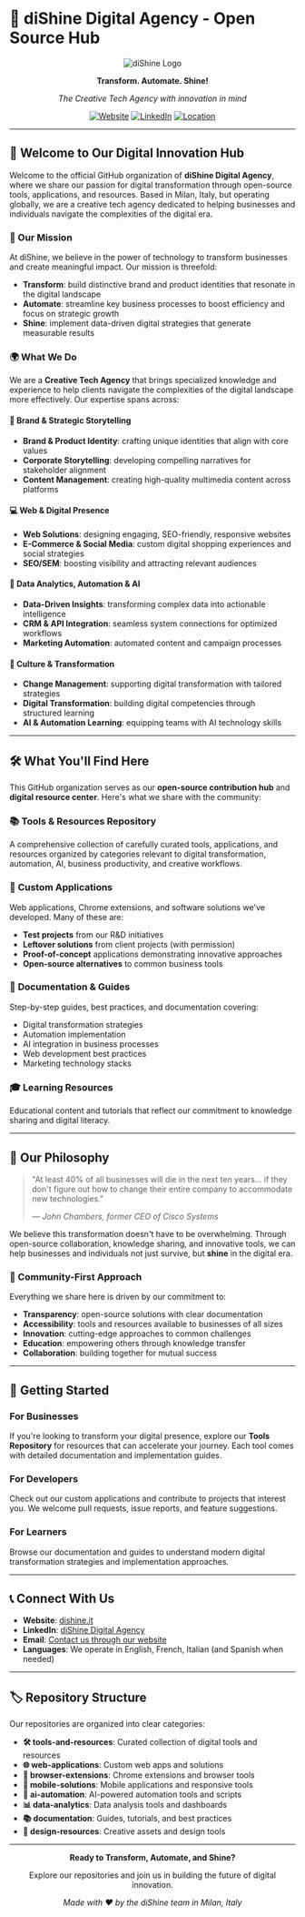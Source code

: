 # 🌟 diShine Digital Agency - Open Source Hub

<div align="center">

![diShine Logo](https://dishine.it/favicon.ico)

**Transform. Automate. Shine!**

*The Creative Tech Agency with innovation in mind*

[![Website](https://img.shields.io/badge/Website-dishine.it-blue)](https://dishine.it/)
[![LinkedIn](https://img.shields.io/badge/LinkedIn-diShine-blue)](https://linkedin.com/company/100682596)
[![Location](https://img.shields.io/badge/Location-Milan%2C%20Italy-green)]()

</div>

---

## 🚀 Welcome to Our Digital Innovation Hub

Welcome to the official GitHub organization of **diShine Digital Agency**, where we share our passion for digital transformation through open-source tools, applications, and resources. Based in Milan, Italy, but operating globally, we are a creative tech agency dedicated to helping businesses and individuals navigate the complexities of the digital era.

### 🎯 Our Mission

At diShine, we believe in the power of technology to transform businesses and create meaningful impact. Our mission is threefold:

- **Transform**: build distinctive brand and product identities that resonate in the digital landscape
- **Automate**: streamline key business processes to boost efficiency and focus on strategic growth
- **Shine**: implement data-driven digital strategies that generate measurable results

### 🌍 What We Do

We are a **Creative Tech Agency** that brings specialized knowledge and experience to help clients navigate the complexities of the digital landscape more effectively. Our expertise spans across:

#### 🎨 Brand & Strategic Storytelling
- **Brand & Product Identity**: crafting unique identities that align with core values
- **Corporate Storytelling**: developing compelling narratives for stakeholder alignment
- **Content Management**: creating high-quality multimedia content across platforms

#### 💻 Web & Digital Presence
- **Web Solutions**: designing engaging, SEO-friendly, responsive websites
- **E-Commerce & Social Media**: custom digital shopping experiences and social strategies
- **SEO/SEM**: boosting visibility and attracting relevant audiences

#### 🤖 Data Analytics, Automation & AI
- **Data-Driven Insights**: transforming complex data into actionable intelligence
- **CRM & API Integration**: seamless system connections for optimized workflows
- **Marketing Automation**: automated content and campaign processes

#### 🔄 Culture & Transformation
- **Change Management**: supporting digital transformation with tailored strategies
- **Digital Transformation**: building digital competencies through structured learning
- **AI & Automation Learning**: equipping teams with AI technology skills

---

## 🛠️ What You'll Find Here

This GitHub organization serves as our **open-source contribution hub** and **digital resource center**. Here's what we share with the community:

### 📚 **Tools & Resources Repository**
A comprehensive collection of carefully curated tools, applications, and resources organized by categories relevant to digital transformation, automation, AI, business productivity, and creative workflows.

### 🔧 **Custom Applications**
Web applications, Chrome extensions, and software solutions we've developed. Many of these are:
- **Test projects** from our R&D initiatives
- **Leftover solutions** from client projects (with permission)
- **Proof-of-concept** applications demonstrating innovative approaches
- **Open-source alternatives** to common business tools

### 📖 **Documentation & Guides**
Step-by-step guides, best practices, and documentation covering:
- Digital transformation strategies
- Automation implementation
- AI integration in business processes
- Web development best practices
- Marketing technology stacks

### 🎓 **Learning Resources**
Educational content and tutorials that reflect our commitment to knowledge sharing and digital literacy.

---

## 🌟 Our Philosophy

> "At least 40% of all businesses will die in the next ten years… if they don't figure out how to change their entire company to accommodate new technologies."
> 
> *— John Chambers, former CEO of Cisco Systems*

We believe this transformation doesn't have to be overwhelming. Through open-source collaboration, knowledge sharing, and innovative tools, we can help businesses and individuals not just survive, but **shine** in the digital era.

### 🤝 Community-First Approach

Everything we share here is driven by our commitment to:
- **Transparency**: open-source solutions with clear documentation
- **Accessibility**: tools and resources available to businesses of all sizes
- **Innovation**: cutting-edge approaches to common challenges
- **Education**: empowering others through knowledge transfer
- **Collaboration**: building together for mutual success

---

## 🚀 Getting Started

### For Businesses
If you're looking to transform your digital presence, explore our **Tools Repository** for resources that can accelerate your journey. Each tool comes with detailed documentation and implementation guides.

### For Developers
Check out our custom applications and contribute to projects that interest you. We welcome pull requests, issue reports, and feature suggestions.

### For Learners
Browse our documentation and guides to understand modern digital transformation strategies and implementation approaches.

---

## 📞 Connect With Us

- **Website**: [dishine.it](https://dishine.it/)
- **LinkedIn**: [diShine Digital Agency](https://linkedin.com/company/100682596)
- **Email**: [Contact us through our website](https://dishine.it/)
- **Languages**: We operate in English, French, Italian (and Spanish when needed)

---

## 🏷️ Repository Structure

Our repositories are organized into clear categories:

- **🛠️ tools-and-resources**: Curated collection of digital tools and resources
- **🌐 web-applications**: Custom web apps and solutions
- **🔌 browser-extensions**: Chrome extensions and browser tools
- **📱 mobile-solutions**: Mobile applications and responsive tools
- **🤖 ai-automation**: AI-powered automation tools and scripts
- **📊 data-analytics**: Data analysis tools and dashboards
- **📚 documentation**: Guides, tutorials, and best practices
- **🎨 design-resources**: Creative assets and design tools

---

<div align="center">

**Ready to Transform, Automate, and Shine?**

Explore our repositories and join us in building the future of digital innovation.

*Made with ❤️ by the diShine team in Milan, Italy*

</div>

